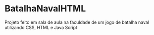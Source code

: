 # BatalhaNavalHTML
Projeto feito em sala de aula na faculdade de um jogo de batalha naval utilizando CSS, HTML e Java Script
